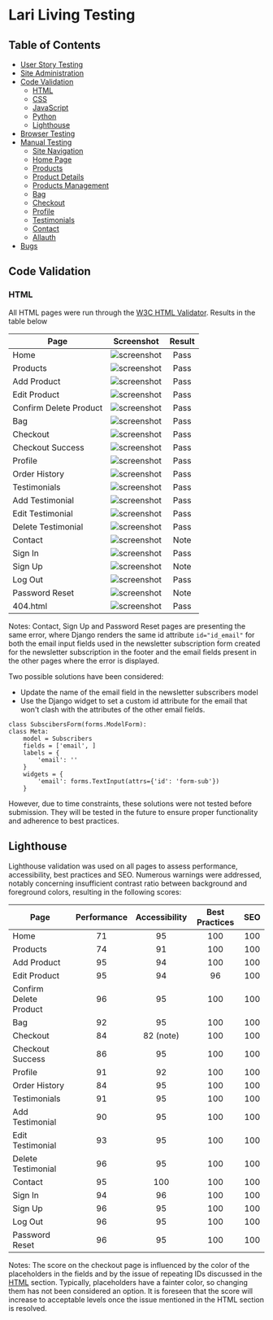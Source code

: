 # Lari Living Testing

## Table of Contents

- [User Story Testing](#user-story-testing)
- [Site Administration](#site-administration)
- [Code Validation](#code-validation)
    - [HTML](#html)
    - [CSS](#css)
    - [JavaScript](#javascript)
    - [Python](#python)
    - [Lighthouse](#lighthouse)
- [Browser Testing](#browser-testing)
- [Manual Testing](#manual-testing)
    - [Site Navigation](#site-navigation)
    - [Home Page](#home-page)    
    - [Products](products)
    - [Product Details](#product-details)
    - [Products Management](#products-management)
    - [Bag](#bag)
    - [Checkout](#checkout)
    - [Profile](#profile)
    - [Testimonials](#testimonials)
    - [Contact](#contact)
    - [Allauth](#allauth)
- [Bugs](#bugs)

## Code Validation

### HTML
All HTML pages were run through the [W3C HTML Validator](https://validator.w3.org/). Results in the table below

| Page                    | Screenshot | Result |
|-------------------------|------------|:------:|
| Home                    |![screenshot](documentation/readme_images/testing/html_home.jpg)|Pass|
| Products                |![screenshot](documentation/readme_images/testing/html_products.jpg)|Pass|
| Add Product             |![screenshot](documentation/readme_images/testing/html_add_product.jpg)|Pass|
| Edit Product            |![screenshot](documentation/readme_images/testing/html_edit_product.jpg)|Pass|
| Confirm Delete Product  |![screenshot](documentation/readme_images/testing/html_confirm_delete.jpg)|Pass|
| Bag                     |![screenshot](documentation/readme_images/testing/html_bag.jpg)|Pass|
| Checkout                |![screenshot](documentation/readme_images/testing/html_checkout.jpg)|Pass|
| Checkout Success               |![screenshot](documentation/readme_images/testing/html_checkout_success.jpg)|Pass|
| Profile                 |![screenshot](documentation/readme_images/testing/html_profile.jpg)|Pass|
| Order History           |![screenshot](documentation/readme_images/testing/html_order_history.jpg)|Pass|
| Testimonials            |![screenshot](documentation/readme_images/testing/html_testimonials.jpg)|Pass|
| Add Testimonial         |![screenshot](documentation/readme_images/testing/html_testimonial_add.jpg)|Pass|
| Edit Testimonial        |![screenshot](documentation/readme_images/testing/html_testimonial_edit.jpg)|Pass|
| Delete Testimonial      |![screenshot](documentation/readme_images/testing/html_testimonials_delete.jpg)|Pass|
| Contact                 |![screenshot](documentation/readme_images/testing/html_contact.jpg)|Note|
| Sign In                 |![screenshot](documentation/readme_images/testing/html_sign_in.jpg)|Pass|
| Sign Up                 |![screenshot](documentation/readme_images/testing/html_signup.jpg)|Note|
| Log Out                 |![screenshot](documentation/readme_images/testing/html_logout.jpg)|Pass|
| Password Reset          |![screenshot](documentation/readme_images/testing/html_forgot_pass.jpg)|Note|
| 404.html                |![screenshot](documentation/readme_images/testing/html_error_page.jpg)|Pass|


Notes: Contact, Sign Up and Password Reset pages are presenting the same error, where Django renders the same id attribute ```id="id_email"``` for both the email input fields used in the newsletter subscription form created for the newsletter subscription in the footer and the email fields present in the other pages where the error is displayed.

Two possible solutions have been considered:
- Update the name of the email field in the newsletter subscribers model
- Use the Django widget to set a custom id attribute for the email that won't clash with the attributes of the other email fields. 

```
class SubscibersForm(forms.ModelForm):
class Meta:
    model = Subscribers
    fields = ['email', ]
    labels = {
        'email': ''
    }
    widgets = {
        'email': forms.TextInput(attrs={'id': 'form-sub'})
    }
```

However, due to time constraints, these solutions were not tested before submission. They will be tested in the future to ensure proper functionality and adherence to best practices.

## Lighthouse

Lighthouse validation was used on all pages to assess performance, accessibility, best practices and SEO. Numerous warnings were addressed, notably concerning insufficient contrast ratio between background and foreground colors, resulting in the following scores:

| Page                     | Performance | Accessibility | Best Practices | SEO |
|--------------------------|:-----------:|:-------------:|:--------------:|:---:|
| Home                     |71|95|100|100|
| Products                 |74|91|100|100|
| Add Product              |95|94|100|100|
| Edit Product             |95|94|96|100|
| Confirm Delete Product   |96|95|100|100|
| Bag                      |92|95|100|100|
| Checkout                 |84|82 (note)|100|100|
| Checkout Success         |86|95|100|100|
| Profile                  |91|92|100|100|
| Order History            |84|95|100|100|
| Testimonials             |91|95|100|100|
| Add Testimonial          |90|95|100|100|
| Edit Testimonial         |93|95|100|100|
| Delete Testimonial       |96|95|100|100|
| Contact                  |95|100|100|100|
| Sign In                  |94|96|100|100|
| Sign Up                  |96|95|100|100|
| Log Out                  |96|95|100|100|
| Password Reset           |96|95|100|100|

Notes: The score on the checkout page is influenced by the color of the placeholders in the fields and by the issue of repeating IDs discussed in the [HTML](#html) section. Typically, placeholders have a fainter color, so changing them has not been considered an option. It is foreseen that the score will increase to acceptable levels once the issue mentioned in the HTML section is resolved.